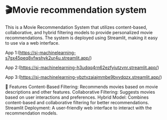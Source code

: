 # 🎬Movie recommendation system
This is a Movie Recommendation System that utilizes content-based, collaborative, and hybrid filtering models to provide personalized movie recommendations. The system is deployed using Streamlit, making it easy to use via a web interface.

App 1:(https://sj-machinelearning-s7gx45peq8vfwshyk2ur4u.streamlit.app/)

App 2:(https://sj-machinelearning-h3udqq4rn62ezfyiutzvnr.streamlit.app/)

App 3:(https://sj-machinelearning-ybztvzaiajmmbe9bvvdqzx.streamlit.app/)

📌 Features
Content-Based Filtering: Recommends movies based on movie descriptions and other features.
Collaborative Filtering: Suggests movies based on user interactions and preferences.
Hybrid Model: Combines content-based and collaborative filtering for better recommendations.
Streamlit Deployment: A user-friendly web interface to interact with the recommendation models.


